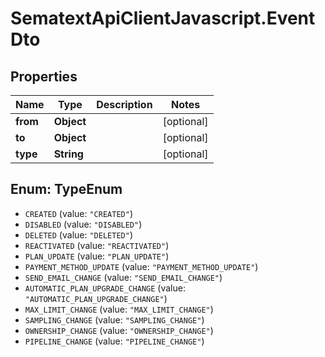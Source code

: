 # SematextApiClientJavascript.EventDto

## Properties

| Name     | Type       | Description | Notes      |
| -------- | ---------- | ----------- | ---------- |
| **from** | **Object** |             | [optional] |
| **to**   | **Object** |             | [optional] |
| **type** | **String** |             | [optional] |

<a name="TypeEnum"></a>

## Enum: TypeEnum

- `CREATED` (value: `"CREATED"`)
- `DISABLED` (value: `"DISABLED"`)
- `DELETED` (value: `"DELETED"`)
- `REACTIVATED` (value: `"REACTIVATED"`)
- `PLAN_UPDATE` (value: `"PLAN_UPDATE"`)
- `PAYMENT_METHOD_UPDATE` (value: `"PAYMENT_METHOD_UPDATE"`)
- `SEND_EMAIL_CHANGE` (value: `"SEND_EMAIL_CHANGE"`)
- `AUTOMATIC_PLAN_UPGRADE_CHANGE` (value: `"AUTOMATIC_PLAN_UPGRADE_CHANGE"`)
- `MAX_LIMIT_CHANGE` (value: `"MAX_LIMIT_CHANGE"`)
- `SAMPLING_CHANGE` (value: `"SAMPLING_CHANGE"`)
- `OWNERSHIP_CHANGE` (value: `"OWNERSHIP_CHANGE"`)
- `PIPELINE_CHANGE` (value: `"PIPELINE_CHANGE"`)
